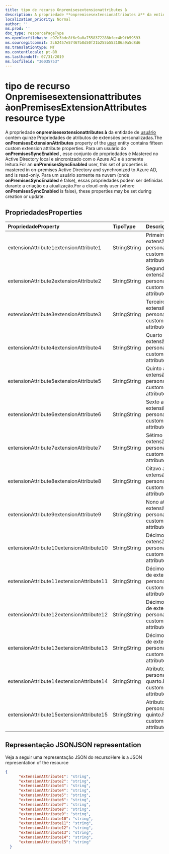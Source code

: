 ```yaml
---
title: tipo de recurso Onpremisesextensionattributes à
description: A propriedade **onpremisesextensionattributes à** da entidade de usuário contém quinze Propriedades de atributos de extensões personalizadas. Para um usuário do **onPremisesSyncEnabled** , esse conjunto de propriedades é Mastered no Active Directory local e sincronizado com o Azure AD e é somente leitura. Para um usuário somente na nuvem (onde **onPremisesSyncEnabled** é false), essas propriedades podem ser definidas durante a criação ou atualização.
localization_priority: Normal
author: ''
ms.prod: ''
doc_type: resourcePageType
ms.openlocfilehash: c97e3bdc8f6c9a0a7558372288bfec4b9fb59593
ms.sourcegitcommit: 2c62457e57467b8d50f21b255b553106a9a5d8d6
ms.translationtype: MT
ms.contentlocale: pt-BR
ms.lasthandoff: 07/31/2019
ms.locfileid: "36035753"
---
```

# <a name="onpremisesextensionattributes-resource-type"></a><span data-ttu-id="b0c36-105">tipo de recurso Onpremisesextensionattributes à</span><span class="sxs-lookup"><span data-stu-id="b0c36-105">onPremisesExtensionAttributes resource type</span></span>

<span data-ttu-id="b0c36-106">A propriedade **onpremisesextensionattributes à** da entidade de [usuário](user.md) contém quinze Propriedades de atributos de extensões personalizadas.</span><span class="sxs-lookup"><span data-stu-id="b0c36-106">The **onPremisesExtensionAttributes** property of the [user](user.md) entity contains fifteen custom extension attribute properties.</span></span> <span data-ttu-id="b0c36-107">Para um usuário do **onPremisesSyncEnabled** , esse conjunto de propriedades é Mastered no Active Directory local e sincronizado com o Azure AD e é somente leitura.</span><span class="sxs-lookup"><span data-stu-id="b0c36-107">For an **onPremisesSyncEnabled** user, this set of properties is mastered in on-premises Active Directory and synchronized to Azure AD, and is read-only.</span></span> <span data-ttu-id="b0c36-108">Para um usuário somente na nuvem (onde **onPremisesSyncEnabled** é false), essas propriedades podem ser definidas durante a criação ou atualização.</span><span class="sxs-lookup"><span data-stu-id="b0c36-108">For a cloud-only user (where **onPremisesSyncEnabled** is false), these properties may be set during creation or update.</span></span>


## <a name="properties"></a><span data-ttu-id="b0c36-109">Propriedades</span><span class="sxs-lookup"><span data-stu-id="b0c36-109">Properties</span></span>
| <span data-ttu-id="b0c36-110">Propriedade</span><span class="sxs-lookup"><span data-stu-id="b0c36-110">Property</span></span>     | <span data-ttu-id="b0c36-111">Tipo</span><span class="sxs-lookup"><span data-stu-id="b0c36-111">Type</span></span>   |<span data-ttu-id="b0c36-112">Descrição</span><span class="sxs-lookup"><span data-stu-id="b0c36-112">Description</span></span>|
|:---------------|:--------|:----------|
|<span data-ttu-id="b0c36-113">extensionAttribute1</span><span class="sxs-lookup"><span data-stu-id="b0c36-113">extensionAttribute1</span></span>|<span data-ttu-id="b0c36-114">String</span><span class="sxs-lookup"><span data-stu-id="b0c36-114">String</span></span>| <span data-ttu-id="b0c36-115">Primeiro atributo de extensão personalizável.</span><span class="sxs-lookup"><span data-stu-id="b0c36-115">First customizable extension attribute.</span></span> |
|<span data-ttu-id="b0c36-116">extensionAttribute2</span><span class="sxs-lookup"><span data-stu-id="b0c36-116">extensionAttribute2</span></span>|<span data-ttu-id="b0c36-117">String</span><span class="sxs-lookup"><span data-stu-id="b0c36-117">String</span></span>| <span data-ttu-id="b0c36-118">Segundo atributo de extensão personalizável.</span><span class="sxs-lookup"><span data-stu-id="b0c36-118">Second customizable extension attribute.</span></span> |
|<span data-ttu-id="b0c36-119">extensionAttribute3</span><span class="sxs-lookup"><span data-stu-id="b0c36-119">extensionAttribute3</span></span>|<span data-ttu-id="b0c36-120">String</span><span class="sxs-lookup"><span data-stu-id="b0c36-120">String</span></span>| <span data-ttu-id="b0c36-121">Terceiro atributo de extensão personalizável.</span><span class="sxs-lookup"><span data-stu-id="b0c36-121">Third customizable extension attribute.</span></span> |
|<span data-ttu-id="b0c36-122">extensionAttribute4</span><span class="sxs-lookup"><span data-stu-id="b0c36-122">extensionAttribute4</span></span>|<span data-ttu-id="b0c36-123">String</span><span class="sxs-lookup"><span data-stu-id="b0c36-123">String</span></span>| <span data-ttu-id="b0c36-124">Quarto atributo de extensão personalizável.</span><span class="sxs-lookup"><span data-stu-id="b0c36-124">Fourth customizable extension attribute.</span></span> |
|<span data-ttu-id="b0c36-125">extensionAttribute5</span><span class="sxs-lookup"><span data-stu-id="b0c36-125">extensionAttribute5</span></span>|<span data-ttu-id="b0c36-126">String</span><span class="sxs-lookup"><span data-stu-id="b0c36-126">String</span></span>| <span data-ttu-id="b0c36-127">Quinto atributo de extensão personalizável.</span><span class="sxs-lookup"><span data-stu-id="b0c36-127">Fifth customizable extension attribute.</span></span> |
|<span data-ttu-id="b0c36-128">extensionAttribute6</span><span class="sxs-lookup"><span data-stu-id="b0c36-128">extensionAttribute6</span></span>|<span data-ttu-id="b0c36-129">String</span><span class="sxs-lookup"><span data-stu-id="b0c36-129">String</span></span>| <span data-ttu-id="b0c36-130">Sexto atributo de extensão personalizável.</span><span class="sxs-lookup"><span data-stu-id="b0c36-130">Sixth customizable extension attribute.</span></span> |
|<span data-ttu-id="b0c36-131">extensionAttribute7</span><span class="sxs-lookup"><span data-stu-id="b0c36-131">extensionAttribute7</span></span>|<span data-ttu-id="b0c36-132">String</span><span class="sxs-lookup"><span data-stu-id="b0c36-132">String</span></span>| <span data-ttu-id="b0c36-133">Sétimo atributo de extensão personalizável.</span><span class="sxs-lookup"><span data-stu-id="b0c36-133">Seventh customizable extension attribute.</span></span> |
|<span data-ttu-id="b0c36-134">extensionAttribute8</span><span class="sxs-lookup"><span data-stu-id="b0c36-134">extensionAttribute8</span></span>|<span data-ttu-id="b0c36-135">String</span><span class="sxs-lookup"><span data-stu-id="b0c36-135">String</span></span>| <span data-ttu-id="b0c36-136">Oitavo atributo de extensão personalizável.</span><span class="sxs-lookup"><span data-stu-id="b0c36-136">Eighth customizable extension attribute.</span></span> |
|<span data-ttu-id="b0c36-137">extensionAttribute9</span><span class="sxs-lookup"><span data-stu-id="b0c36-137">extensionAttribute9</span></span>|<span data-ttu-id="b0c36-138">String</span><span class="sxs-lookup"><span data-stu-id="b0c36-138">String</span></span>| <span data-ttu-id="b0c36-139">Nono atributo de extensão personalizável.</span><span class="sxs-lookup"><span data-stu-id="b0c36-139">Ninth customizable extension attribute.</span></span> |
|<span data-ttu-id="b0c36-140">extensionAttribute10</span><span class="sxs-lookup"><span data-stu-id="b0c36-140">extensionAttribute10</span></span>|<span data-ttu-id="b0c36-141">String</span><span class="sxs-lookup"><span data-stu-id="b0c36-141">String</span></span>| <span data-ttu-id="b0c36-142">Décimo atributo de extensão personalizável.</span><span class="sxs-lookup"><span data-stu-id="b0c36-142">Tenth customizable extension attribute.</span></span> |
|<span data-ttu-id="b0c36-143">extensionAttribute11</span><span class="sxs-lookup"><span data-stu-id="b0c36-143">extensionAttribute11</span></span>|<span data-ttu-id="b0c36-144">String</span><span class="sxs-lookup"><span data-stu-id="b0c36-144">String</span></span>| <span data-ttu-id="b0c36-145">Décimo primeiro atributo de extensão personalizável.</span><span class="sxs-lookup"><span data-stu-id="b0c36-145">Eleventh customizable extension attribute.</span></span> |
|<span data-ttu-id="b0c36-146">extensionAttribute12</span><span class="sxs-lookup"><span data-stu-id="b0c36-146">extensionAttribute12</span></span>|<span data-ttu-id="b0c36-147">String</span><span class="sxs-lookup"><span data-stu-id="b0c36-147">String</span></span>| <span data-ttu-id="b0c36-148">Décimo segundo atributo de extensão personalizável.</span><span class="sxs-lookup"><span data-stu-id="b0c36-148">Twelfth customizable extension attribute.</span></span> |
|<span data-ttu-id="b0c36-149">extensionAttribute13</span><span class="sxs-lookup"><span data-stu-id="b0c36-149">extensionAttribute13</span></span>|<span data-ttu-id="b0c36-150">String</span><span class="sxs-lookup"><span data-stu-id="b0c36-150">String</span></span>| <span data-ttu-id="b0c36-151">Décimo terceiro atributo de extensão personalizável.</span><span class="sxs-lookup"><span data-stu-id="b0c36-151">Thirteenth customizable extension attribute.</span></span> |
|<span data-ttu-id="b0c36-152">extensionAttribute14</span><span class="sxs-lookup"><span data-stu-id="b0c36-152">extensionAttribute14</span></span>|<span data-ttu-id="b0c36-153">String</span><span class="sxs-lookup"><span data-stu-id="b0c36-153">String</span></span>| <span data-ttu-id="b0c36-154">Atributo de extensão personalizável décimo quarto.</span><span class="sxs-lookup"><span data-stu-id="b0c36-154">Fourteenth customizable extension attribute.</span></span> |
|<span data-ttu-id="b0c36-155">extensionAttribute15</span><span class="sxs-lookup"><span data-stu-id="b0c36-155">extensionAttribute15</span></span>|<span data-ttu-id="b0c36-156">String</span><span class="sxs-lookup"><span data-stu-id="b0c36-156">String</span></span>| <span data-ttu-id="b0c36-157">Atributo de extensão personalizável décimo quinto.</span><span class="sxs-lookup"><span data-stu-id="b0c36-157">Fifteenth customizable extension attribute.</span></span> |

## <a name="json-representation"></a><span data-ttu-id="b0c36-158">Representação JSON</span><span class="sxs-lookup"><span data-stu-id="b0c36-158">JSON representation</span></span>

<span data-ttu-id="b0c36-159">Veja a seguir uma representação JSON do recurso</span><span class="sxs-lookup"><span data-stu-id="b0c36-159">Here is a JSON representation of the resource</span></span>

<!-- {
  "blockType": "resource",
  "optionalProperties": [

  ],
  "@odata.type": "microsoft.graph.onPremisesExtensionAttributes"
}-->


```json
{
      "extensionAttribute1": "string",
      "extensionAttribute2": "string",
      "extensionAttribute3": "string",
      "extensionAttribute4": "string",
      "extensionAttribute5": "string",
      "extensionAttribute6": "string",
      "extensionAttribute7": "string",
      "extensionAttribute8": "string",
      "extensionAttribute9": "string",
      "extensionAttribute10": "string",
      "extensionAttribute11": "string",
      "extensionAttribute12": "string",
      "extensionAttribute13": "string",
      "extensionAttribute14": "string",
      "extensionAttribute15": "string"
  }

```


<!-- uuid: 8fcb5dbc-d5aa-4681-8e31-b001d5168d79
2015-10-25 14:57:30 UTC -->
<!-- {
  "type": "#page.annotation",
  "description": "onPremisesExtensionAttributes resource",
  "keywords": "",
  "section": "documentation",
  "tocPath": ""
}-->
